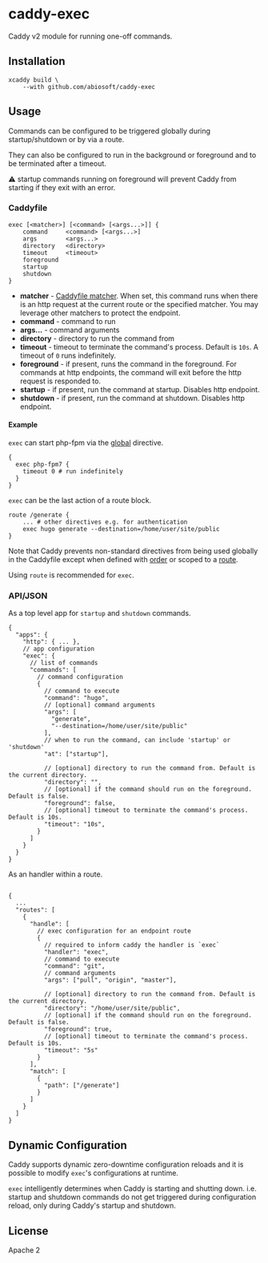 # caddy-exec

Caddy v2 module for running one-off commands.

## Installation

```
xcaddy build \
    --with github.com/abiosoft/caddy-exec
```

## Usage

Commands can be configured to be triggered globally during startup/shutdown or by via a route.

They can also be configured to run in the background or foreground and to be terminated after a timeout.

:warning: startup commands running on foreground will prevent Caddy from starting if they exit with an error.

### Caddyfile

```
exec [<matcher>] [<command> [<args...>]] {
    command     <command> [<args...>]
    args        <args...>
    directory   <directory>
    timeout     <timeout>
    foreground
    startup
    shutdown
}
```

- **matcher** - [Caddyfile matcher](https://caddyserver.com/docs/caddyfile/matchers). When set, this command runs when there is an http request at the current route or the specified matcher. You may leverage other matchers to protect the endpoint.
- **command** - command to run
- **args...** - command arguments
- **directory** - directory to run the command from
- **timeout** - timeout to terminate the command's process. Default is `10s`. A timeout of `0` runs indefinitely.
- **foreground** - if present, runs the command in the foreground. For commands at http endpoints, the command will exit before the http request is responded to.
- **startup** - if present, run the command at startup. Disables http endpoint.
- **shutdown** - if present, run the command at shutdown. Disables http endpoint.

#### Example

`exec` can start php-fpm via the [global](https://caddyserver.com/docs/caddyfile/options) directive.

```
{
  exec php-fpm7 {
    timeout 0 # run indefinitely
  }
}
```

`exec` can be the last action of a route block.

```
route /generate {
    ... # other directives e.g. for authentication
    exec hugo generate --destination=/home/user/site/public
}
```

Note that Caddy prevents non-standard directives from being used globally in the Caddyfile except when defined with [order](https://caddyserver.com/docs/caddyfile/options) or scoped to a [route](https://caddyserver.com/docs/caddyfile/directives/route).

Using `route` is recommended for `exec`.

### API/JSON

As a top level app for `startup` and `shutdown` commands.

```jsonc
{
  "apps": {
    "http": { ... },
    // app configuration
    "exec": {
      // list of commands
      "commands": [
        // command configuration
        {
          // command to execute
          "command": "hugo",
          // [optional] command arguments
          "args": [
            "generate",
            "--destination=/home/user/site/public"
          ],
          // when to run the command, can include 'startup' or 'shutdown'
          "at": ["startup"],

          // [optional] directory to run the command from. Default is the current directory.
          "directory": "",
          // [optional] if the command should run on the foreground. Default is false.
          "foreground": false,
          // [optional] timeout to terminate the command's process. Default is 10s.
          "timeout": "10s",
        }
      ]
    }
  }
}

```

As an handler within a route.

```jsonc

{
  ...
  "routes": [
    {
      "handle": [
        // exec configuration for an endpoint route
        {
          // required to inform caddy the handler is `exec`
          "handler": "exec",
          // command to execute
          "command": "git",
          // command arguments
          "args": ["pull", "origin", "master"],

          // [optional] directory to run the command from. Default is the current directory.
          "directory": "/home/user/site/public",
          // [optional] if the command should run on the foreground. Default is false.
          "foreground": true,
          // [optional] timeout to terminate the command's process. Default is 10s.
          "timeout": "5s"
        }
      ],
      "match": [
        {
          "path": ["/generate"]
        }
      ]
    }
  ]
}
```

## Dynamic Configuration

Caddy supports dynamic zero-downtime configuration reloads and it is possible to modify `exec`'s configurations at runtime.

`exec` intelligently determines when Caddy is starting and shutting down. i.e. startup and shutdown commands do not get triggered during configuration reload, only during Caddy's startup and shutdown.

## License

Apache 2
